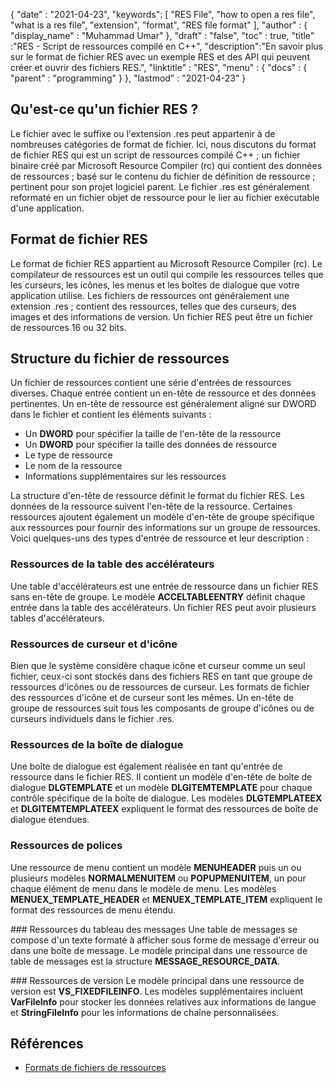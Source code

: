 {
  "date" : "2021-04-23",
  "keywords": [ "RES File", "how to open a res file", "what is a res file", "extension", "format", "RES file format" ],
  "author" : {
    "display_name" : "Muhammad Umar"
},
  "draft" : "false",
  "toc" : true,
  "title" :"RES - Script de ressources compilé en C++",
  "description":"En savoir plus sur le format de fichier RES avec un exemple RES et des API qui peuvent créer et ouvrir des fichiers RES.",
  "linktitle" : "RES",
  "menu" : {
    "docs" : {
      "parent" : "programming"
}
},
  "lastmod" : "2021-04-23"
}

## Qu'est-ce qu'un fichier RES ?
Le fichier avec le suffixe ou l'extension .res peut appartenir à de nombreuses catégories de format de fichier. Ici, nous discutons du format de fichier RES qui est un script de ressources compilé C++ ; un fichier binaire créé par Microsoft Resource Compiler (rc) qui contient des données de ressources ; basé sur le contenu du fichier de définition de ressource ; pertinent pour son projet logiciel parent. Le fichier .res est généralement reformaté en un fichier objet de ressource pour le lier au fichier exécutable d'une application.

## Format de fichier RES
Le format de fichier RES appartient au Microsoft Resource Compiler (rc). Le compilateur de ressources est un outil qui compile les ressources telles que les curseurs, les icônes, les menus et les boîtes de dialogue que votre application utilise. Les fichiers de ressources ont généralement une extension .res ; contient des ressources, telles que des curseurs, des images et des informations de version. Un fichier RES peut être un fichier de ressources 16 ou 32 bits.
## Structure du fichier de ressources
Un fichier de ressources contient une série d'entrées de ressources diverses. Chaque entrée contient un en-tête de ressource et des données pertinentes. Un en-tête de ressource est généralement aligné sur DWORD dans le fichier et contient les éléments suivants :

- Un **DWORD** pour spécifier la taille de l'en-tête de la ressource
- Un **DWORD** pour spécifier la taille des données de ressource
- Le type de ressource
- Le nom de la ressource
- Informations supplémentaires sur les ressources

La structure d'en-tête de ressource définit le format du fichier RES. Les données de la ressource suivent l'en-tête de la ressource. Certaines ressources ajoutent également un modèle d'en-tête de groupe spécifique aux ressources pour fournir des informations sur un groupe de ressources. Voici quelques-uns des types d'entrée de ressource et leur description :

### Ressources de la table des accélérateurs
Une table d'accélérateurs est une entrée de ressource dans un fichier RES sans en-tête de groupe. Le modèle **ACCELTABLEENTRY** définit chaque entrée dans la table des accélérateurs. Un fichier RES peut avoir plusieurs tables d'accélérateurs.

### Ressources de curseur et d'icône
Bien que le système considère chaque icône et curseur comme un seul fichier, ceux-ci sont stockés dans des fichiers RES en tant que groupe de ressources d'icônes ou de ressources de curseur. Les formats de fichier des ressources d'icône et de curseur sont les mêmes. Un en-tête de groupe de ressources suit tous les composants de groupe d'icônes ou de curseurs individuels dans le fichier .res.

### Ressources de la boîte de dialogue
Une boîte de dialogue est également réalisée en tant qu'entrée de ressource dans le fichier RES. Il contient un modèle d'en-tête de boîte de dialogue **DLGTEMPLATE** et un modèle **DLGITEMTEMPLATE** pour chaque contrôle spécifique de la boîte de dialogue. Les modèles **DLGTEMPLATEEX** et **DLGITEMTEMPLATEEX** expliquent le format des ressources de boîte de dialogue étendues.

### Ressources de polices
Une ressource de menu contient un modèle **MENUHEADER** puis un ou plusieurs modèles **NORMALMENUITEM** ou **POPUPMENUITEM**, un pour chaque élément de menu dans le modèle de menu. Les modèles **MENUEX_TEMPLATE_HEADER** et **MENUEX_TEMPLATE_ITEM** expliquent le format des ressources de menu étendu.

### Ressources du tableau des messages
Une table de messages se compose d'un texte formaté à afficher sous forme de message d'erreur ou dans une boîte de message. Le modèle principal dans une ressource de table de messages est la structure **MESSAGE_RESOURCE_DATA**.

### Ressources de version
Le modèle principal dans une ressource de version est **VS_FIXEDFILEINFO**. Les modèles supplémentaires incluent **VarFileInfo** pour stocker les données relatives aux informations de langue et **StringFileInfo** pour les informations de chaîne personnalisées.




## Références

* [Formats de fichiers de ressources](https://learn.microsoft.com/en-us/windows/win32/menurc/resource-file-formats)
 


 



